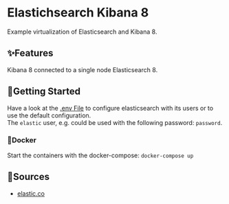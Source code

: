 # Elastichsearch Kibana 8

Example virtualization of Elasticsearch and Kibana 8.

## ✨Features

Kibana 8 connected to a single node Elasticsearch 8.

## 🚀Getting Started

Have a look at the [.env File](./env) to configure elasticsearch with its users or to use the default configuration.  
The `elastic` user, e.g. could be used with the following password: `password`.

### 🐳Docker

Start the containers with the docker-compose: `docker-compose up`

## 📓Sources

* [elastic.co](https://www.elastic.co/guide/en/elasticsearch/reference/current/docker.html#docker-compose-file)
